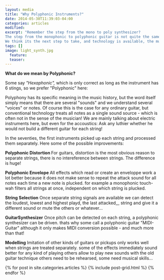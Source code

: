 ```yaml
---
layout: media
title: "Why Polyphonic Instruments?"
date: 2014-05-30T11:39:03-04:00
categories: articles
modified:
excerpt: "Remember the step from the mono to poly synthesizer? 
The step from the monophonic to polyphonic guitar is not quite the same but of a similar order!
We think its the next step to take, and technology is available, the music will follow"
tags: []
image: light_synth.jpg
  feature:
  teaser:
---
```


<b>What do we mean by Polyphonic?</b>

Some say <i>"Hexaphonic", </i> which is only correct as long as the instrument has 6 stings, so we prefer "Polyphonic" here: 

Polyphony has its specific meaning in the music history, but the word itself simply means that there are several "sounds" and we understand several "voices" or notes. Of course this is the case for any ordinary guitar, but conventional technology treats all notes as a single sound source - which is often not in the sense of the musician! We are mainly talking about electric instruments here, but even for the accoustics: Ask any luthier whether he would not build a different guitar for each string!

In the seventies, the first instruments picked up each string and processed them separately. Here some of the possible improvements:

<b>Polyphonic Distortion </b>
For guitars, distortion is the most obvious reason to separate strings, there is no intereference between strings. The difference is huge!

<b>Polyphonic Envelope </b>
All effects which read or create an enveloppe work a lot better because it does not make sense to repeat the attack sound for all notes each time a new note is plucked. for example a monophonic touch-wah filters all strings at once, independent on which string is plucked.

<b>String Selection</b>
Once separate string signals are available we can detect the loudest, lowest and highest playd, the last attacked,,, string and give it a different sound or mute the others or whatever...

<b>GuitarSynthesizer</b>
Once pitch can be detected on each string, a polyphonic synthesizer can be driven. thats why some call a polyphonic guitar "MIDI-Guitar" although it only makes MIDI conversion possible - and much more than that!

<b>Modelling</b>
Imitation of other kinds of guitars or pickups only works well when strings are treated separately.
some of the effects immediately sound better for any kind of playing 
others allow to play new sounds with the old guitar technique
others need to be rehearsed, some need musical skills...


<div class="tiles">
{% for post in site.categories.articles %}
  {% include post-grid.html %}
{% endfor %}
</div><!-- /.tiles -->